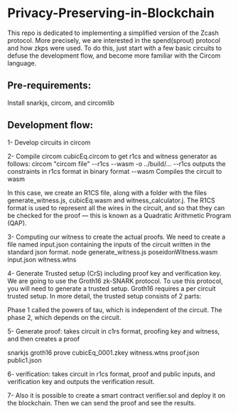 # Privacy-Preserving-in-Blockchain

This repo is dedicated to implementing a simplified version of the Zcash protocol. More precisely, we are interested in the spend(sprout) protocol and how zkps were used. To do this, just start with a few basic circuits to defuse the development flow, and become more familiar with the Circom language. 
## Pre-requirements: 
Install snarkjs, circom, and circomlib

## Development flow:
1- Develop  circuits in circom 

2- Compile circom cubicEq.circom to get r1cs and witness generator as follows:
 circom  "circom file" --r1cs --wasm -o ../build/...
         --r1cs       outputs the constraints in r1cs format in binary format
         --wasm       Compiles the circuit to wasm

In this case, we create an R1CS  file, along with a folder with the files generate_witness.js, cubicEq.wasm and witness_calculator.j. The R1CS format is used to represent all the wires in the circuit, and so that they can be checked for the proof — this is known as a Quadratic Arithmetic Program (QAP).

3- Computing our witness to create the actual proofs.
We need to create a file named input.json containing the inputs of the circuit written in the standard json format.
node generate_witness.js poseidonWitness.wasm input.json witness.wtns

4- Generate Trusted setup (CrS) including proof key and verification key.
We are going to use the Groth16 zk-SNARK protocol. To use this protocol, you will need to generate a trusted setup. Groth16 requires a per circuit trusted setup. In more detail, the trusted setup consists of 2 parts:

Phase 1 called the powers of tau, which is independent of the circuit.
The phase 2, which depends on the circuit.

<!-- The phase 2 is circuit-specific. Execute the following command to start the generation of this phase: -->

<!-- snarkjs powersoftau prepare phase2 pot12_0001.ptau pot12_final.ptau -v

Next, we generate a .zkey file that will contain the proving and verification keys together with all phase 2 contributions. Execute the following command to start a new zkey:

Powers of Tau
First, we start a new "powers of tau" ceremony:

snarkjs powersoftau new bn128 12 pot12_0000.ptau -v
Then, we contribute to the ceremony:

snarkjs powersoftau contribute pot12_0000.ptau pot12_0001.ptau --name="First contribution" -v -->
<!-- Now, we have the contributions to the powers of tau in the file pot12_0001.ptau and we can proceed with the Phase 2.
snarkjs groth16 setup cubicEq.r1cs pot12_final.ptau cubicEq_0000.zkey
Contribute to the phase 2 of the ceremony:

snarkjs zkey contribute cubicEq_0000.zkey cubicEq_0001.zkey --name="1st Contributor Name" -v
Export the verification key:

snarkjs zkey export verificationkey cubicEq_0001.zkey verification_key.json -->

5- Generate proof: takes circuit in c1rs format, proofing key and witness, and then creates a proof 

snarkjs groth16 prove cubicEq_0001.zkey witness.wtns proof.json public1.json

6- verification: takes circuit in r1cs format, proof and public inputs, and verification key and outputs the verification result. 

7- Also it is possible to create a smart contract verifier.sol and deploy it on the blockchain. Then we can send the proof and see the results.





